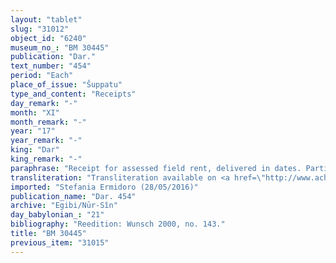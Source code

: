 ```yaml
---
layout: "tablet"
slug: "31012"
object_id: "6240"
museum_no_: "BM 30445"
publication: "Dar."
text_number: "454"
period: "Each"
place_of_issue: "Šuppatu"
type_and_content: "Receipts"
day_remark: "-"
month: "XI"
month_remark: "-"
year: "17"
year_remark: "-"
king: "Dar"
king_remark: "-"
paraphrase: "Receipt for assessed field rent, delivered in dates. Partial payment.<br /> Concerns 1 kor (c. 180 l) of dates, part of the assessed field rent (<em>imittu</em>) for Darius&rsquo; 17th year. <strong>A</strong>, slave of <strong>C</strong>, receives (<em>maḫ</em><em>ā</em><em>ru</em>) the dates as proxy for his master (<em>na&scaron;partu</em>), from <strong>B</strong>. This does not include something the details of which are lost in the broken passage at the end of the document. The parties to the contract have taken one copy of the document each. Names of 3 witnesses and the scribe.<br /> &nbsp;<br /> <strong>A </strong>= Rīb&acirc;ta, slave of <strong>C</strong>; <strong>B </strong>= Nab&ucirc;-nāṣir/Nādin//Bābūtu; <strong>C </strong>= &Scaron;irik (wr. m<em>&Scaron;</em><em>i-rik</em>)/Iddināya//Egibi (= Marduk-nāṣir-apli/Itti-Marduk-balāṭu//Egibi)"
transliteration: "Transliteration available on <a href=\"http://www.achemenet.com/fr/item/?/sources-textuelles/textes-par-regions/babylonie/babylone/1662257\" target=\"_blank\">Achemenet</a>"
imported: "Stefania Ermidoro (28/05/2016)"
publication_name: "Dar. 454"
archive: "Egibi/Nūr-Sîn"
day_babylonian_: "21"
bibliography: "Reedition: Wunsch 2000, no. 143."
title: "BM 30445"
previous_item: "31015"
---
```

